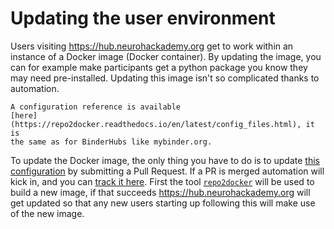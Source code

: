 # Updating the user environment

Users visiting https://hub.neurohackademy.org get to work within an instance of
a Docker image (Docker container). By updating the image, you can for example
make participants get a python package you know they may need pre-installed.
Updating this image isn't so complicated thanks to automation.

```{margin}
A configuration reference is available
[here](https://repo2docker.readthedocs.io/en/latest/config_files.html), it is
the same as for BinderHubs like mybinder.org.
```

To update the Docker image, the only thing you have to do is to update [this
configuration](https://github.com/neurohackademy/nh2020-jupyterhub/tree/master/deployments/hub-neurohackademy-org/image)
by submitting a Pull Request. If a PR is merged automation will kick in, and you
can [track it
here](https://github.com/neurohackademy/nh2020-jupyterhub/actions). First the
tool [`repo2docker`](https://repo2docker.readthedocs.io) will be used to build a
new image, if that succeeds https://hub.neurohackademy.org will get updated so
that any new users starting up following this will make use of the new image.
